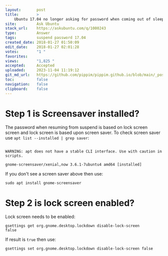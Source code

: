 ```yaml
---
layout:       post
title:        >
    Ubuntu 17.04 no longer asking for password when coming out of sleep mode
site:         Ask Ubuntu
stack_url:    https://askubuntu.com/q/1000243
type:         Answer
tags:         suspend password 17.04
created_date: 2018-01-27 01:50:09
edit_date:    2018-01-27 02:01:28
votes:        "1 "
favorites:    
views:        "1,825 "
accepted:     Accepted
uploaded:     2023-11-04 11:19:12
git_md_url:   https://github.com/pippim/pippim.github.io/blob/main/_posts/2018/2018-01-27-Ubuntu-17.04-no-longer-asking-for-password-when-coming-out-of-sleep-mode.md
toc:          false
navigation:   false
clipboard:    false
---
```


# Step 1 is Screensaver installed?

The password when resuming from suspend is based on lock screen screen and lock screen is based upon screen saver. To check screen saver use `apt list --installed | grep saver`:

``` 

WARNING: apt does not have a stable CLI interface. Use with caution in scripts.

gnome-screensaver/xenial,now 3.6.1-7ubuntu4 amd64 [installed]
```

If you don't see a screen saver above then use:

``` 
sudo apt install gnome-screensaver
```

# Step 2 is lock screen enabled?

Lock screen needs to be enabled:

``` 
gsettings get org.gnome.desktop.lockdown disable-lock-screen
false
```

If result is `true` then use:

``` 
gsettings set org.gnome.desktop.lockdown disable-lock-screen false
```

